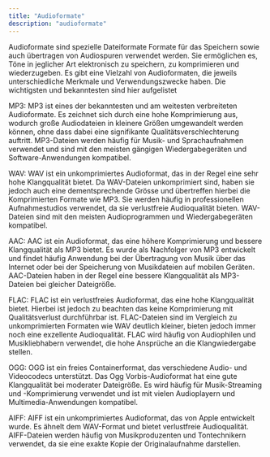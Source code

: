 ```yaml
---
title: "Audioformate"
description: "audioformate"
---
```


Audioformate sind spezielle Dateiformate Formate für das Speichern sowie auch übertragen von Audiospuren verwendet werden. Sie ermöglichen es, Töne in jeglicher Art elektronisch zu speichern, zu komprimieren und wiederzugeben. Es gibt eine Vielzahl von Audioformaten, die jeweils unterschiedliche Merkmale und Verwendungszwecke haben. Die wichtigsten und bekanntesten sind hier aufgelistet

MP3: MP3 ist eines der bekanntesten und am weitesten verbreiteten Audioformate. Es zeichnet sich durch eine hohe Komprimierung aus, wodurch große Audiodateien in kleinere Größen umgewandelt werden können, ohne dass dabei eine signifikante Qualitätsverschlechterung auftritt. MP3-Dateien werden häufig für Musik- und Sprachaufnahmen verwendet und sind mit den meisten gängigen Wiedergabegeräten und Software-Anwendungen kompatibel.

WAV: WAV ist ein unkomprimiertes Audioformat, das in der Regel eine sehr hohe Klangqualität bietet. Da WAV-Dateien unkomprimiert sind, haben sie jedoch auch eine dementsprechende Grösse und übertreffen hierbei die Komprimierten Formate wie MP3. Sie werden häufig in professionellen Aufnahmestudios verwendet, da sie verlustfreie Audioqualität bieten. WAV-Dateien sind mit den meisten Audioprogrammen und Wiedergabegeräten kompatibel.

AAC: AAC ist ein Audioformat, das eine höhere Komprimierung und bessere Klangqualität als MP3 bietet. Es wurde als Nachfolger von MP3 entwickelt und findet häufig Anwendung bei der Übertragung von Musik über das Internet oder bei der Speicherung von Musikdateien auf mobilen Geräten. AAC-Dateien haben in der Regel eine bessere Klangqualität als MP3-Dateien bei gleicher Dateigröße.

FLAC: FLAC ist ein verlustfreies Audioformat, das eine hohe Klangqualität bietet. Hierbei ist jedoch zu beachten das keine Komprimierung mit Qualitätsverlust durchführbar ist. FLAC-Dateien sind im Vergleich zu unkomprimierten Formaten wie WAV deutlich kleiner, bieten jedoch immer noch eine exzellente Audioqualität. FLAC wird häufig von Audiophilen und Musikliebhabern verwendet, die hohe Ansprüche an die Klangwiedergabe stellen.

OGG: OGG ist ein freies Containerformat, das verschiedene Audio- und Videocodecs unterstützt. Das Ogg Vorbis-Audioformat hat eine gute Klangqualität bei moderater Dateigröße. Es wird häufig für Musik-Streaming und -Komprimierung verwendet und ist mit vielen Audioplayern und Multimedia-Anwendungen kompatibel.

AIFF: AIFF ist ein unkomprimiertes Audioformat, das von Apple entwickelt wurde. Es ähnelt dem WAV-Format und bietet verlustfreie Audioqualität. AIFF-Dateien werden häufig von Musikproduzenten und Tontechnikern verwendet, da sie eine exakte Kopie der Originalaufnahme darstellen.



